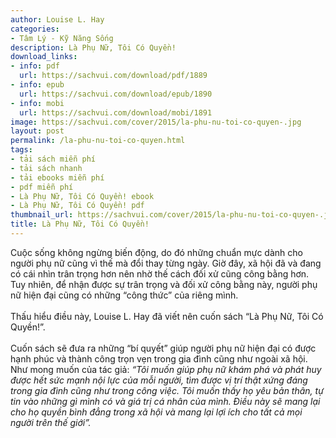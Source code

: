 ```yaml
---
author: Louise L. Hay
categories:
- Tâm Lý - Kỹ Năng Sống
description: Là Phụ Nữ, Tôi Có Quyền!
download_links:
- info: pdf
  url: https://sachvui.com/download/pdf/1889
- info: epub
  url: https://sachvui.com/download/epub/1890
- info: mobi
  url: https://sachvui.com/download/mobi/1891
image: https://sachvui.com/cover/2015/la-phu-nu-toi-co-quyen-.jpg
layout: post
permalink: /la-phu-nu-toi-co-quyen.html
tags:
- tải sách miễn phí
- tải sách nhanh
- tải ebooks miễn phí
- pdf miễn phí
- Là Phụ Nữ, Tôi Có Quyền! ebook
- Là Phụ Nữ, Tôi Có Quyền! pdf
thumbnail_url: https://sachvui.com/cover/2015/la-phu-nu-toi-co-quyen-.jpg
title: Là Phụ Nữ, Tôi Có Quyền!
---
```


 <div class="item-desc text-justify"> <p>Cuộc sống không ngừng biến động, do đó những chuẩn mực dành cho người phụ nữ cũng vì thế mà đổi thay từng ngày. Giờ đây, xã hội đã và đang có cái nhìn trân trọng hơn nên nhờ thế cách đối xử cũng công bằng hơn. Tuy nhiên, để nhận được sự trân trọng và đối xử công bằng này, người phụ nữ hiện đại cũng có những “công thức” của riêng mình.<br><br>Thấu hiểu điều này, Louise L. Hay đã viết nên cuốn sách “Là Phụ Nữ, Tôi Có Quyền!”.<br><br>Cuốn sách sẽ đưa ra những “bí quyết” giúp người phụ nữ hiện đại có được hạnh phúc và thành công trọn vẹn trong gia đình cũng như ngoài xã hội. Như mong muốn của tác giả: <em>“Tôi muốn giúp phụ nữ khám phá và phát huy được hết sức mạnh nội lực của mỗi người, tìm được vị trí thật xứng đáng trong gia đình cũng như trong công việc. Tôi muốn thấy họ yêu bản thân, tự tin vào những gì mình có và giá trị cá nhân của mình. Điều này sẽ mang lại cho họ quyền bình đẳng trong xã hội và mang lại lợi ích cho tất cả mọi người trên thế giới”.</em></p> </div>